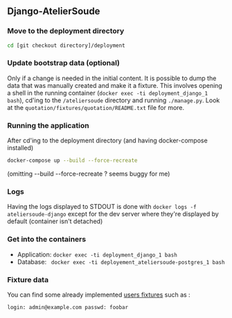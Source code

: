 ## Django-AtelierSoude

### Move to the deployment directory

```bash
cd [git checkout directory]/deployment
```

### Update bootstrap data (optional)

Only if a change is needed in the initial content. It is possible to dump the
data that was manually created and make it a fixture. This involves opening a
shell in the running container (`docker exec -ti deployment_django_1 bash`), cd'ing
to the `/ateliersoude` directory and running `./manage.py`. Look at the
`quotation/fixtures/quotation/README.txt` file for more.

### Running the application

After cd'ing to the deployment directory (and having docker-compose installed)
```bash
docker-compose up --build --force-recreate
```
(omitting --build --force-recreate ? seems buggy for me)

### Logs

Having the logs displayed to STDOUT is done with `docker logs -f ateliersoude-django`
except for the dev server where they're displayed by default (container isn't detached)

### Get into the containers

- Application:  `docker exec -ti deployment_django_1 bash`
- Database: ` docker exec -ti deployement_ateliersoude-postgres_1 bash`

### Fixture data

You can find some already implemented [users fixtures](users/fixtures/users/001_users.json) such as :

`login: admin@example.com
passwd: foobar`
